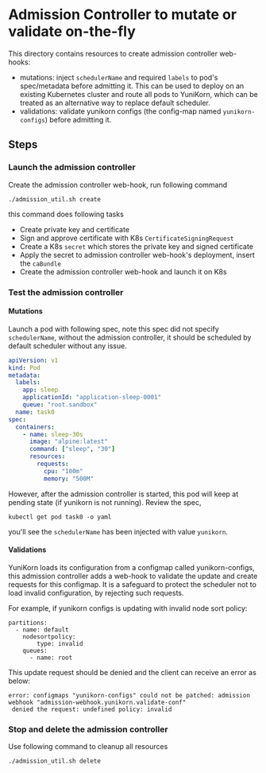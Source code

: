 # Admission Controller to mutate or validate on-the-fly

This directory contains resources to create admission controller web-hooks:
- mutations: inject `schedulerName` and required `labels` to pod's spec/metadata before admitting it. 
 This can be used to deploy on an existing Kubernetes cluster and route all pods to YuniKorn,
 which can be treated as an alternative way to replace default scheduler.
- validations: validate yunikorn configs (the config-map named `yunikorn-configs`) before admitting it.

## Steps

### Launch the admission controller

Create the admission controller web-hook, run following command

```shell script
./admission_util.sh create
```
this command does following tasks

- Create private key and certificate
- Sign and approve certificate with K8s `CertificateSigningRequest`
- Create a K8s `secret` which stores the private key and signed certificate
- Apply the secret to admission controller web-hook's deployment, insert the `caBundle`
- Create the admission controller web-hook and launch it on K8s

### Test the admission controller

#### Mutations

Launch a pod with following spec, note this spec did not specify `schedulerName`,
without the admission controller, it should be scheduled by default scheduler without any issue.

```yaml
apiVersion: v1
kind: Pod
metadata:
  labels:
    app: sleep
    applicationId: "application-sleep-0001"
    queue: "root.sandbox"
  name: task0
spec:
  containers:
    - name: sleep-30s
      image: "alpine:latest"
      command: ["sleep", "30"]
      resources:
        requests:
          cpu: "100m"
          memory: "500M"
```

However, after the admission controller is started, this pod will keep at pending state (if yunikorn is not running).
Review the spec,

```shell script
kubectl get pod task0 -o yaml 
```

you'll see the `schedulerName` has been injected with value `yunikorn`.

#### Validations

YuniKorn loads its configuration from a configmap called yunikorn-configs, this admission controller adds a web-hook to
validate the update and create requests for this configmap.
It is a safeguard to protect the scheduler not to load invalid configuration, by rejecting such requests.

For example, if yunikorn configs is updating with invalid node sort policy:
```
partitions:
  - name: default
    nodesortpolicy:
        type: invalid
    queues:
      - name: root
```

This update request should be denied and the client can receive an error as below:
```
error: configmaps "yunikorn-configs" could not be patched: admission webhook "admission-webhook.yunikorn.validate-conf"
 denied the request: undefined policy: invalid
```

### Stop and delete the admission controller

Use following command to cleanup all resources

```shell script
./admission_util.sh delete
```